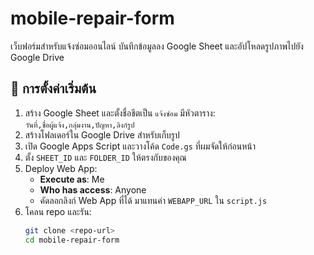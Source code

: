 # mobile-repair-form

เว็บฟอร์มสำหรับแจ้งซ่อมออนไลน์ บันทึกข้อมูลลง Google Sheet และอัปโหลดรูปภาพไปยัง Google Drive

## 🔧 การตั้งค่าเริ่มต้น

1. สร้าง Google Sheet และตั้งชื่อชีตเป็น `แจ้งซ่อม` มีหัวตาราง:  
   `วันที่,ชื่อผู้แจ้ง,กลุ่มงาน,ปัญหา,ลิงก์รูป`
2. สร้างโฟลเดอร์ใน Google Drive สำหรับเก็บรูป
3. เปิด Google Apps Script และวางโค้ด `Code.gs` ที่ผมจัดให้ก่อนหน้า
4. ตั้ง `SHEET_ID` และ `FOLDER_ID` ให้ตรงกับของคุณ
5. Deploy Web App:
   - **Execute as**: Me
   - **Who has access**: Anyone
   - คัดลอกลิงก์ Web App ที่ได้ มาแทนค่า `WEBAPP_URL` ใน `script.js`
6. โคลน repo และรัน:
   ```sh
   git clone <repo-url>
   cd mobile-repair-form